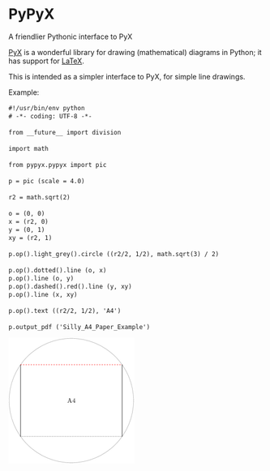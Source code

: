 # PyPyX
A friendlier Pythonic interface to PyX

[PyX](http://pyx.sourceforge.net/) is a wonderful library for drawing (mathematical) diagrams in Python; it has support for [LaTeX](https://en.wikipedia.org/wiki/LaTeX).

This is intended as a simpler interface to PyX, for simple line drawings.

Example:

```
#!/usr/bin/env python
# -*- coding: UTF-8 -*-

from __future__ import division

import math

from pypyx.pypyx import pic

p = pic (scale = 4.0)

r2 = math.sqrt(2)

o = (0, 0)
x = (r2, 0)
y = (0, 1)
xy = (r2, 1)

p.op().light_grey().circle ((r2/2, 1/2), math.sqrt(3) / 2)

p.op().dotted().line (o, x)
p.op().line (o, y)
p.op().dashed().red().line (y, xy)
p.op().line (x, xy)

p.op().text ((r2/2, 1/2), 'A4')

p.output_pdf ('Silly_A4_Paper_Example')
```

![Silly_A4_Paper_Example](/example/Silly_A4_Paper_Example.png)
